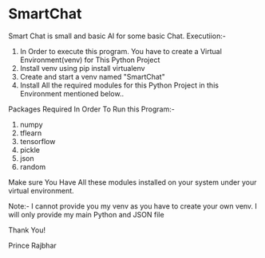 # SmartChat
Smart Chat is small and basic AI for some basic Chat.
Executiion:-
1) In Order to execute this program. You have to create a Virtual Environment(venv) for This Python Project
2) Install venv using pip install virtualenv
3) Create and start a venv named "SmartChat"
4) Install All the required modules for this Python Project in this Environment mentioned below..

Packages Required In Order To Run this Program:-
1) numpy
2) tflearn
3) tensorflow
4) pickle
5) json
6) random

Make sure You Have All these modules installed on your system under your virtual environment.

Note:- I cannot provide you my venv as you have to create your own venv. I will only provide my main Python and JSON file

Thank You!

Prince Rajbhar
